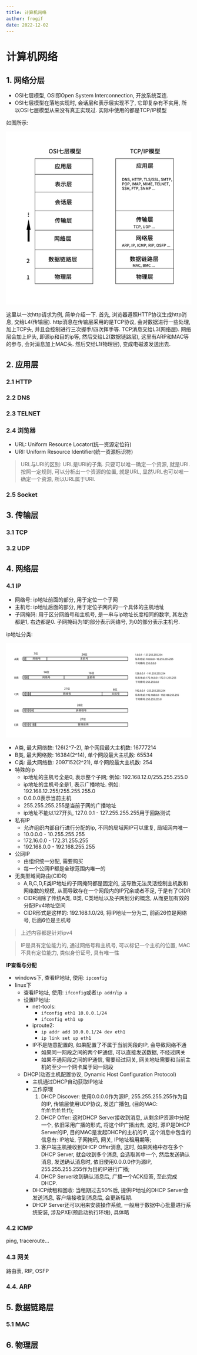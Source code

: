 ```yaml
---
title: 计算机网络
author: frogif
date: 2022-12-02
---
```


# 计算机网络

## 1. 网络分层

* OSI七层模型, OSI即Open System Interconnection, 开放系统互连. 
* OSI七层模型在落地实现时, 会话层和表示层实现不了, 它即复杂有不实用, 所以OSI七层模型从来没有真正实现过. 实际中使用的都是TCP/IP模型

如图所示:

![image](img/network_layer.png)

这里以一次http请求为例, 简单介绍一下. 首先, 浏览器遵照HTTP协议生成http消息, 交给L4(传输层). http消息在传输层采用的是TCP协议, 会对数据进行一些处理, 加上TCP头, 并且会控制进行三次握手/四次挥手等. TCP消息交给L3(网络层). 网络层会加上IP头, 即源ip和目的ip等, 然后交给L2(数据链路层), 这里有ARP和MAC等的参与, 会对消息加上MAC头. 然后交给L1(物理层), 变成电磁波发送出去.

## 2. 应用层

### 2.1 HTTP

### 2.2 DNS

### 2.3 TELNET

### 2.4 浏览器

* URL: Uniform Resource Locator(统一资源定位符)
* URI: Uniform Resource Identifier(统一资源标识符)

> URL与URI的区别: URL是URI的子集. 只要可以唯一确定一个资源, 就是URI. 按照一定规则, 可以分析出一个资源的位置, 就是URL, 显然URL也可以唯一确定一个资源, 所以URL属于URI.

### 2.5 Socket

## 3. 传输层

### 3.1 TCP

### 3.2 UDP

## 4. 网络层

### 4.1 IP

* 网络号: ip地址前面的部分, 用于定位一个子网
* 主机号: ip地址后面的部分, 用于定位子网内的一个具体的主机地址
* 子网掩码: 用于区分网络号和主机号, 是一串与ip地址长度相同的数字, 其左边都是1, 右边都是0. 子网掩码为1的部分表示网络号, 为0的部分表示主机号.

ip地址分类:

![image](img/ip.png)

* A类, 最大网络数: 126(2^7-2), 单个网段最大主机数: 16777214
* B类, 最大网络数: 16384(2^14), 单个网段最大主机数: 65534
* C类: 最大网络数: 2097152(2^21), 单个网段最大主机数: 254
* 特殊的ip
  * ip地址的主机号全是0, 表示整个子网; 例如: 192.168.12.0/255.255.255.0
  * ip地址的主机号全是1, 表示广播地址. 例如: 192.168.12.255/255.255.255.0
  * 0.0.0.0表示当前主机
  * 255.255.255.255是当前子网的广播地址
  * ip地址不能以127开头, 127.0.0.1 - 127.255.255.255用于回路测试
* 私有IP
  * 允许组织内部自行进行分配的ip, 不同的局域网IP可以重复, 局域网内唯一
  * 10.0.0.0 - 10.255.255.255
  * 172.16.0.0 - 172.31.255.255
  * 192.168.0.0 - 192.168.255.255
* 公网IP
  * 由组织统一分配, 需要购买
  * 每一个公网IP都是全球范围内唯一的
* 无类型域间路由(CIDR)
  * A,B,C,D,E类IP地址的子网掩码都是固定的, 这导致无法灵活控制主机数和网络数的规模, 从而导致存在一个网段内的IP冗余或者不足, 于是有了CIDR
  * CIDR消除了传统A类, B类, C类地址以及子网划分的概念, 从而更加有效的分配IPv4地址空间
  * CIDR形式是这样的: 192.168.1.0/26, 将IP地址一分为二, 前面26位是网络号, 后面6位是主机号


> 上述内容都是针对ipv4

> IP是具有定位能力的, 通过网络号和主机号, 可以标记一个主机的位置, MAC不具有定位能力, 类似身份证号, 具有唯一性

**IP查看与分配**

* windows下, 查看IP地址, 使用: ```ipconfig```
* linux下
  * 查看IP地址, 使用: ```ifconfig```或者```ip addr```/```ip a```
  * 设置IP地址:
    * net-tools:
      * ```ifconfig eth1 10.0.0.1/24```
      * ```ifconfig eth1 up```
    * iproute2:
      * ```ip addr add 10.0.0.1/24 dev eth1```
      * ```ip link set up eth1```
    * IP不是随意配置的, 如果配置了不属于当前网段的IP, 会导致网络不通
      * 如果同一网段之间的两个IP通信, 可以直接发送数据, 不经过网关
      * 如果不通网段之间的IP通信, 需要经过网关, 网关地址需要和当前主机的至少一个网卡属于同一网段
  * DHCP(动态主机配置协议, Dynamic Host Configuration Protocol)
    * 主机通过DHCP自动获取IP地址
    * 工作原理
      1. DHCP Discover: 使用0.0.0.0作为源IP, 255.255.255.255作为目的IP, 传输层使用UDP协议, 发送广播包, (目的MAC: ff:ff:ff:ff:ff:ff);
      2. DHCP Offer: 这时DHCP Server接收到消息, 从剩余IP资源中分配一个, 依旧采用广播的形式, 将这个IP广播出去, 这时, 源IP是DHCP Server的IP, 目的MAC是发起DHCP的主机的IP, 这个消息中包含的信息有: IP地址, 子网掩码, 网关, IP地址租用期等;
      3. 客户端主机接收到DHCP Offer消息, 这时, 如果网络中存在多个DHCP Server, 就会收到多个消息, 会选取其中一个, 然后发送确认消息, 发送确认消息时, 依旧使用0.0.0.0作为源IP, 255.255.255.255作为目的IP进行广播;
      4. DHCP Server收到确认消息后, 广播一个ACK应答, 至此完成DHCP.
    * DHCP续租和回收: 当租期过去50%后, 提供IP地址的DHCP Server会发送消息, 客户端接收到消息后, 会更新租期.
    * DHCP Server还可以用来安装操作系统, 一般用于数据中心批量进行系统安装, 涉及PXE(预启动执行环境), 具体略


### 4.2 ICMP

ping, traceroute...

### 4.3 网关

路由表, RIP, OSFP

### 4.4. ARP

## 5. 数据链路层

### 5.1 MAC


## 6. 物理层

